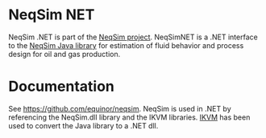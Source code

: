 # NeqSim NET
NeqSim .NET is part of the [NeqSim project](https://equinor.github.io/neqsimhome/). NeqSimNET is a .NET interface to the [NeqSim Java library](https://github.com/equinor/neqsim) for estimation of fluid behavior and process design for oil and gas production.

# Documentation
See https://github.com/equinor/neqsim. NeqSim is used in .NET by referencing the NeqSim.dll library and the IKVM libraries. [IKVM](https://www.ikvm.net/) has been used to convert the Java library to a .NET dll.

